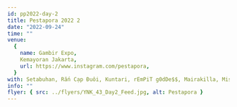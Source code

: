 ```yaml
---
id: pp2022-day-2
title: Pestapora 2022 2
date: "2022-09-24"
time: ""
venue:
  {
    name: Gambir Expo,
    Kemayoran Jakarta,
    url: https://www.instagram.com/pestapora,
  }
with: Setabuhan, Rắn Cạp Đuôi, Kuntari, rEmPiT g0dDe$$, Mairakilla, Misanthropy Club & Gabber Modus Operandi
info: ""
flyer: { src: ../flyers/YNK_43_Day2_Feed.jpg, alt: Pestapora }
---
```

